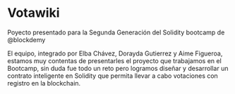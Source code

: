 # Votawiki
Poyecto presentado para la Segunda Generación del Solidity bootcamp de @blockdemy 

El equipo, integrado por Elba Chávez, Dorayda Gutierrez y Aime Figueroa, estamos muy contentas de presentarles 
el proyecto que trabajamos en el Bootcamp, sin duda fue todo un reto pero logramos diseñar y desarrollar un contrato 
inteligente en Solidity que permita llevar a cabo votaciones con registro en la blockchain.
